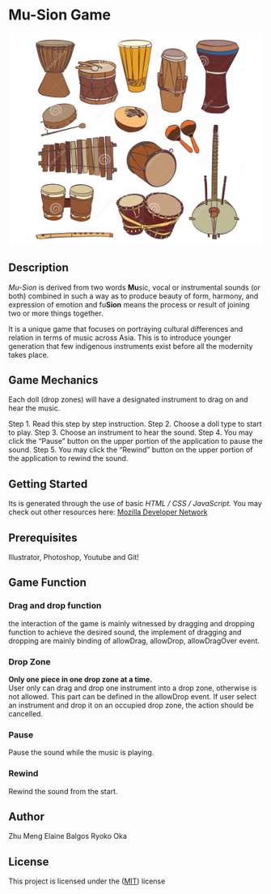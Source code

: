 # Mu-Sion Game
![Musion!](/images/musion.jpg "Musion")

## Description
  _Mu-Sion_ is derived from two words **Mu**sic, vocal or instrumental sounds (or both) combined in such a way as to produce beauty of form, harmony, and expression of emotion and fu**Sion** means the process or result of joining two or more things together.

  It is a unique game that focuses on portraying cultural differences and relation in terms of music across Asia. This is to introduce younger generation that few indigenous instruments exist before all the modernity takes place.

## Game Mechanics
  Each doll (drop zones) will have a designated instrument to drag on and hear the music.

  Step 1. Read this step by step instruction.
  Step 2. Choose a doll type to start to play.
  Step 3. Choose an instrument to hear the sound.
  Step 4. You may click the “Pause” button on the upper portion of the application to pause the sound.
  Step 5. You may click the “Rewind” button on the upper portion of the application to rewind the sound.

## Getting Started
  Its is generated through the use of basic _HTML / CSS / JavaScript._ You  may check out other resources here: [Mozilla Developer Network](https://developer.mozilla.org/en-US/docs/Learn)


## Prerequisites
  Illustrator, Photoshop, Youtube and Git!

## Game Function
### Drag and drop function
  the interaction of the game is mainly witnessed by dragging and dropping function to achieve the desired sound, the implement of dragging and dropping are mainly binding of allowDrag, allowDrop, allowDragOver event.


### Drop Zone
  **Only one piece in one drop zone at a time.**<br/>
  User only can drag and drop one instrument into a drop zone, otherwise is not allowed. This part can be defined in the allowDrop event.
  If user select an instrument and drop it on an occupied drop zone, the action should be cancelled.

### Pause
  Pause the sound while the music is playing.

### Rewind
  Rewind the sound from the start.

## Author
Zhu Meng
Elaine Balgos
Ryoko Oka

## License
This project is licensed under the
([MIT](https://choosealicense.com/licenses/mit/)) license
